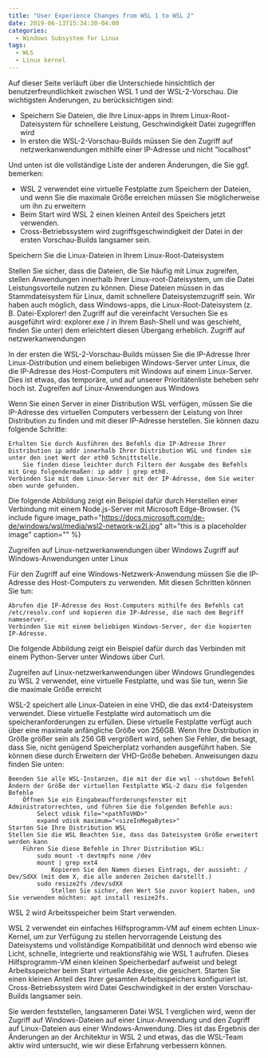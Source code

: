 ```yaml
---
title: "User Experience Changes from WSL 1 to WSL 2"
date: 2019-06-13T15:34:30-04:00
categories:
  - Windows Subsystem for Linux
tags:
  - WLS
  - Linux kernel
---
```

Auf dieser Seite verläuft über die Unterschiede hinsichtlich der benutzerfreundlichkeit zwischen WSL 1 und der WSL-2-Vorschau. Die wichtigsten Änderungen, zu berücksichtigen sind:

   * Speichern Sie Dateien, die Ihre Linux-apps in Ihrem Linux-Root-Dateisystem für schnellere Leistung, Geschwindigkeit Datei zugegriffen wird
   * In ersten die WSL-2-Vorschau-Builds müssen Sie den Zugriff auf netzwerkanwendungen mithilfe einer IP-Adresse und nicht "localhost"

Und unten ist die vollständige Liste der anderen Änderungen, die Sie ggf. bemerken:

   * WSL 2 verwendet eine virtuelle Festplatte zum Speichern der Dateien, und wenn Sie die maximale Größe erreichen müssen Sie möglicherweise um ihn zu erweitern
   * Beim Start wird WSL 2 einen kleinen Anteil des Speichers jetzt verwenden.
   * Cross-Betriebssystem wird zugriffsgeschwindigkeit der Datei in der ersten Vorschau-Builds langsamer sein.

Speichern Sie die Linux-Dateien in Ihrem Linux-Root-Dateisystem

Stellen Sie sicher, dass die Dateien, die Sie häufig mit Linux zugreifen, stellen Anwendungen innerhalb Ihrer Linux-root-Dateisystem, um die Datei Leistungsvorteile nutzen zu können. Diese Dateien müssen in das Stammdateisystem für Linux, damit schnellere Dateisystemzugriff sein. Wir haben auch möglich, dass Windows-apps, die Linux-Root-Dateisystem (z. B. Datei-Explorer! den Zugriff auf die vereinfacht Versuchen Sie es ausgeführt wird: explorer.exe / in Ihrem Bash-Shell und was geschieht, finden Sie unter) dem erleichtert diesen Übergang erheblich.
Zugriff auf netzwerkanwendungen

In der ersten die WSL-2-Vorschau-Builds müssen Sie die IP-Adresse Ihrer Linux-Distribution und einem beliebigen Windows-Server unter Linux, die die IP-Adresse des Host-Computers mit Windows auf einem Linux-Server. Dies ist etwas, das temporäre, und auf unserer Prioritätenliste beheben sehr hoch ist.
Zugreifen auf Linux-Anwendungen aus Windows

Wenn Sie einen Server in einer Distribution WSL verfügen, müssen Sie die IP-Adresse des virtuellen Computers verbessern der Leistung von Ihrer Distribution zu finden und mit dieser IP-Adresse herstellen. Sie können dazu folgende Schritte:

    Erhalten Sie durch Ausführen des Befehls die IP-Adresse Ihrer Distribution ip addr innerhalb Ihrer Distribution WSL und finden sie unter den inet Wert der eth0 Schnittstelle.
        Sie finden diese leichter durch Filtern der Ausgabe des Befehls mit Grep folgendermaßen: ip addr | grep eth0.
    Verbinden Sie mit dem Linux-Server mit der IP-Adresse, dem Sie weiter oben wurde gefunden.

Die folgende Abbildung zeigt ein Beispiel dafür durch Herstellen einer Verbindung mit einem Node.js-Server mit Microsoft Edge-Browser.
{% include figure image_path="https://docs.microsoft.com/de-de/windows/wsl/media/wsl2-network-w2l.jpg" alt="this is a placeholder image" caption="" %}

Zugreifen auf Linux-netzwerkanwendungen über Windows
Zugriff auf Windows-Anwendungen unter Linux

Für den Zugriff auf eine Windows-Netzwerk-Anwendung müssen Sie die IP-Adresse des Host-Computers zu verwenden. Mit diesen Schritten können Sie tun:

    Abrufen die IP-Adresse des Host-Computers mithilfe des Befehls cat /etc/resolv.conf und kopieren die IP-Adresse, die nach dem Begriff nameserver.
    Verbinden Sie mit einem beliebigen Windows-Server, der die kopierten IP-Adresse.

Die folgende Abbildung zeigt ein Beispiel dafür durch das Verbinden mit einem Python-Server unter Windows über Curl.

Zugreifen auf Linux-netzwerkanwendungen über Windows
Grundlegendes zu WSL 2 verwendet, eine virtuelle Festplatte, und was Sie tun, wenn Sie die maximale Größe erreicht

WSL-2 speichert alle Linux-Dateien in eine VHD, die das ext4-Dateisystem verwendet. Diese virtuelle Festplatte wird automatisch um die speicheranforderungen zu erfüllen. Diese virtuelle Festplatte verfügt auch über eine maximale anfängliche Größe von 256GB. Wenn Ihre Distribution in Größe größer sein als 256 GB vergrößert wird, sehen Sie Fehler, die besagt, dass Sie, nicht genügend Speicherplatz vorhanden ausgeführt haben. Sie können diese durch Erweitern der VHD-Größe beheben. Anweisungen dazu finden Sie unten:

    Beenden Sie alle WSL-Instanzen, die mit der die wsl --shutdown Befehl
    Ändern der Größe der virtuellen Festplatte WSL-2 dazu die folgenden Befehle
        Öffnen Sie ein Eingabeaufforderungsfenster mit Administratorrechten, und führen Sie die folgenden Befehle aus:
            Select vdisk file="<pathToVHD>"
            expand vdisk maximum="<sizeInMegaBytes>"
    Starten Sie Ihre Distribution WSL
    Stellen Sie die WSL Beachten Sie, dass das Dateisystem Größe erweitert werden kann
        Führen Sie diese Befehle in Ihrer Distribution WSL:
            sudo mount -t devtmpfs none /dev
            mount | grep ext4
                Kopieren Sie den Namen dieses Eintrags, der aussieht: / Dev/SdXX (mit dem X, die alle anderen Zeichen darstellt.)
            sudo resize2fs /dev/sdXX
                Stellen Sie sicher, den Wert Sie zuvor kopiert haben, und Sie verwenden möchten: apt install resize2fs.

WSL 2 wird Arbeitsspeicher beim Start verwenden.

WSL 2 verwendet ein einfaches Hilfsprogramm-VM auf einem echten Linux-Kernel, um zur Verfügung zu stellen hervorragende Leistung des Dateisystems und vollständige Kompatibilität und dennoch wird ebenso wie Licht, schnelle, integrierte und reaktionsfähig wie WSL 1 aufrufen. Dieses Hilfsprogramm-VM einen kleinen Speicherbedarf aufweist und belegt Arbeitsspeicher beim Start virtuelle Adresse, die gesichert. Starten Sie einen kleinen Anteil des Ihrer gesamten Arbeitsspeichers konfiguriert ist.
Cross-Betriebssystem wird Datei Geschwindigkeit in der ersten Vorschau-Builds langsamer sein.

Sie werden feststellen, langsameren Datei WSL 1 verglichen wird, wenn der Zugriff auf Windows-Dateien auf einer Linux-Anwendung und den Zugriff auf Linux-Dateien aus einer Windows-Anwendung. Dies ist das Ergebnis der Änderungen an der Architektur in WSL 2 und etwas, das die WSL-Team aktiv wird untersucht, wie wir diese Erfahrung verbessern können.
